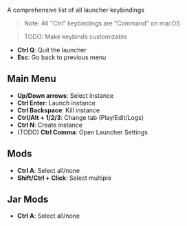 A comprehensive list of all launcher keybindings

> Note: All "Ctrl" keybindings are "Command" on macOS

> TODO: Make keybinds customizable

- **Ctrl Q**: Quit the launcher
- **Esc**: Go back to previous menu

## Main Menu
- **Up/Down arrows**: Select instance
- **Ctrl Enter**: Launch instance
- **Ctrl Backspace**: Kill instance
- **Ctrl/Alt + 1/2/3**: Change tab (Play/Edit/Logs)
- **Ctrl N**: Create instance
- (TODO) **Ctrl Comma**: Open Launcher Settings

## Mods
- **Ctrl A**: Select all/none
- **Shift/Ctrl + Click**: Select multiple

## Jar Mods
- **Ctrl A**: Select all/none
